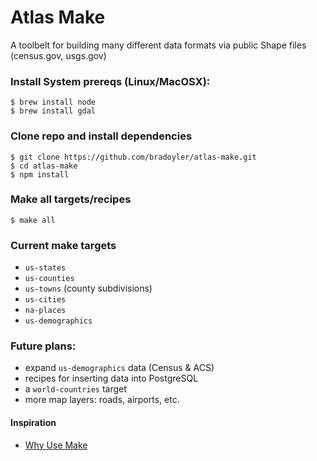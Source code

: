 # Atlas Make

A toolbelt for building many different data formats via public Shape files (census.gov, usgs.gov)

### Install System prereqs (Linux/MacOSX):

```
$ brew install node
$ brew install gdal
```

### Clone repo and install dependencies

```
$ git clone https://github.com/bradoyler/atlas-make.git
$ cd atlas-make
$ npm install
```

### Make all targets/recipes

```
$ make all
```

### Current make targets
- `us-states`
- `us-counties`
- `us-towns` (county subdivisions)
- `us-cities`
- `na-places`
- `us-demographics`

### Future plans:
- expand `us-demographics` data (Census & ACS)
- recipes for inserting data into PostgreSQL
- a `world-countries` target
- more map layers: roads, airports, etc.

#### Inspiration
- [Why Use Make](https://bost.ocks.org/mike/make/)
